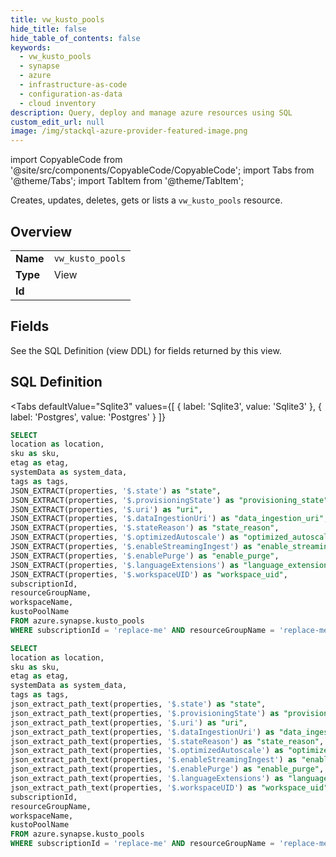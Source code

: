 ```yaml
--- 
title: vw_kusto_pools
hide_title: false
hide_table_of_contents: false
keywords:
  - vw_kusto_pools
  - synapse
  - azure
  - infrastructure-as-code
  - configuration-as-data
  - cloud inventory
description: Query, deploy and manage azure resources using SQL
custom_edit_url: null
image: /img/stackql-azure-provider-featured-image.png
---
```


import CopyableCode from '@site/src/components/CopyableCode/CopyableCode';
import Tabs from '@theme/Tabs';
import TabItem from '@theme/TabItem';

Creates, updates, deletes, gets or lists a <code>vw_kusto_pools</code> resource.

## Overview
<table><tbody>
<tr><td><b>Name</b></td><td><code>vw_kusto_pools</code></td></tr>
<tr><td><b>Type</b></td><td>View</td></tr>
<tr><td><b>Id</b></td><td><CopyableCode code="azure.synapse.vw_kusto_pools" /></td></tr>
</tbody></table>

## Fields

See the SQL Definition (view DDL) for fields returned by this view.

## SQL Definition

<Tabs
defaultValue="Sqlite3"
values={[
{ label: 'Sqlite3', value: 'Sqlite3' },
{ label: 'Postgres', value: 'Postgres' }
]}
>
<TabItem value="Sqlite3">

```sql
SELECT
location as location,
sku as sku,
etag as etag,
systemData as system_data,
tags as tags,
JSON_EXTRACT(properties, '$.state') as "state",
JSON_EXTRACT(properties, '$.provisioningState') as "provisioning_state",
JSON_EXTRACT(properties, '$.uri') as "uri",
JSON_EXTRACT(properties, '$.dataIngestionUri') as "data_ingestion_uri",
JSON_EXTRACT(properties, '$.stateReason') as "state_reason",
JSON_EXTRACT(properties, '$.optimizedAutoscale') as "optimized_autoscale",
JSON_EXTRACT(properties, '$.enableStreamingIngest') as "enable_streaming_ingest",
JSON_EXTRACT(properties, '$.enablePurge') as "enable_purge",
JSON_EXTRACT(properties, '$.languageExtensions') as "language_extensions",
JSON_EXTRACT(properties, '$.workspaceUID') as "workspace_uid",
subscriptionId,
resourceGroupName,
workspaceName,
kustoPoolName
FROM azure.synapse.kusto_pools
WHERE subscriptionId = 'replace-me' AND resourceGroupName = 'replace-me' AND workspaceName = 'replace-me';
```

</TabItem>
<TabItem value="Postgres">

```sql
SELECT
location as location,
sku as sku,
etag as etag,
systemData as system_data,
tags as tags,
json_extract_path_text(properties, '$.state') as "state",
json_extract_path_text(properties, '$.provisioningState') as "provisioning_state",
json_extract_path_text(properties, '$.uri') as "uri",
json_extract_path_text(properties, '$.dataIngestionUri') as "data_ingestion_uri",
json_extract_path_text(properties, '$.stateReason') as "state_reason",
json_extract_path_text(properties, '$.optimizedAutoscale') as "optimized_autoscale",
json_extract_path_text(properties, '$.enableStreamingIngest') as "enable_streaming_ingest",
json_extract_path_text(properties, '$.enablePurge') as "enable_purge",
json_extract_path_text(properties, '$.languageExtensions') as "language_extensions",
json_extract_path_text(properties, '$.workspaceUID') as "workspace_uid",
subscriptionId,
resourceGroupName,
workspaceName,
kustoPoolName
FROM azure.synapse.kusto_pools
WHERE subscriptionId = 'replace-me' AND resourceGroupName = 'replace-me' AND workspaceName = 'replace-me';
```

</TabItem>
</Tabs>
